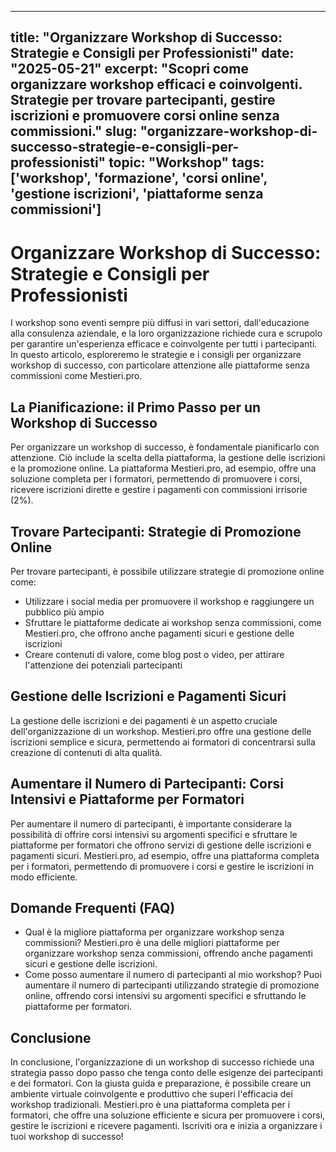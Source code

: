 
---
title: "Organizzare Workshop di Successo: Strategie e Consigli per Professionisti"
date: "2025-05-21"
excerpt: "Scopri come organizzare workshop efficaci e coinvolgenti. Strategie per trovare partecipanti, gestire iscrizioni e promuovere corsi online senza commissioni."
slug: "organizzare-workshop-di-successo-strategie-e-consigli-per-professionisti"
topic: "Workshop"
tags: ['workshop', 'formazione', 'corsi online', 'gestione iscrizioni', 'piattaforme senza commissioni']
---

# Organizzare Workshop di Successo: Strategie e Consigli per Professionisti

I workshop sono eventi sempre più diffusi in vari settori, dall'educazione alla consulenza aziendale, e la loro organizzazione richiede cura e scrupolo per garantire un'esperienza efficace e coinvolgente per tutti i partecipanti. In questo articolo, esploreremo le strategie e i consigli per organizzare workshop di successo, con particolare attenzione alle piattaforme senza commissioni come Mestieri.pro.

## La Pianificazione: il Primo Passo per un Workshop di Successo

Per organizzare un workshop di successo, è fondamentale pianificarlo con attenzione. Ciò include la scelta della piattaforma, la gestione delle iscrizioni e la promozione online. La piattaforma Mestieri.pro, ad esempio, offre una soluzione completa per i formatori, permettendo di promuovere i corsi, ricevere iscrizioni dirette e gestire i pagamenti con commissioni irrisorie (2%).

## Trovare Partecipanti: Strategie di Promozione Online

Per trovare partecipanti, è possibile utilizzare strategie di promozione online come:

* Utilizzare i social media per promuovere il workshop e raggiungere un pubblico più ampio
* Sfruttare le piattaforme dedicate ai workshop senza commissioni, come Mestieri.pro, che offrono anche pagamenti sicuri e gestione delle iscrizioni
* Creare contenuti di valore, come blog post o video, per attirare l'attenzione dei potenziali partecipanti

## Gestione delle Iscrizioni e Pagamenti Sicuri

La gestione delle iscrizioni e dei pagamenti è un aspetto cruciale dell'organizzazione di un workshop. Mestieri.pro offre una gestione delle iscrizioni semplice e sicura, permettendo ai formatori di concentrarsi sulla creazione di contenuti di alta qualità.

## Aumentare il Numero di Partecipanti: Corsi Intensivi e Piattaforme per Formatori

Per aumentare il numero di partecipanti, è importante considerare la possibilità di offrire corsi intensivi su argomenti specifici e sfruttare le piattaforme per formatori che offrono servizi di gestione delle iscrizioni e pagamenti sicuri. Mestieri.pro, ad esempio, offre una piattaforma completa per i formatori, permettendo di promuovere i corsi e gestire le iscrizioni in modo efficiente.

## Domande Frequenti (FAQ)

* Qual è la migliore piattaforma per organizzare workshop senza commissioni?
Mestieri.pro è una delle migliori piattaforme per organizzare workshop senza commissioni, offrendo anche pagamenti sicuri e gestione delle iscrizioni.
* Come posso aumentare il numero di partecipanti al mio workshop?
Puoi aumentare il numero di partecipanti utilizzando strategie di promozione online, offrendo corsi intensivi su argomenti specifici e sfruttando le piattaforme per formatori.

## Conclusione

In conclusione, l'organizzazione di un workshop di successo richiede una strategia passo dopo passo che tenga conto delle esigenze dei partecipanti e dei formatori. Con la giusta guida e preparazione, è possibile creare un ambiente virtuale coinvolgente e produttivo che superi l'efficacia dei workshop tradizionali. Mestieri.pro è una piattaforma completa per i formatori, che offre una soluzione efficiente e sicura per promuovere i corsi, gestire le iscrizioni e ricevere pagamenti. Iscriviti ora e inizia a organizzare i tuoi workshop di successo!
